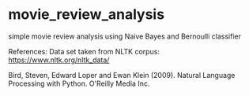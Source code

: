 # movie_review_analysis

simple movie review analysis using Naive Bayes and Bernoulli classifier


References:
Data set taken from NLTK corpus: https://www.nltk.org/nltk_data/

Bird, Steven, Edward Loper and Ewan Klein (2009). Natural Language Processing with Python.  O'Reilly Media Inc.
